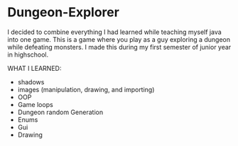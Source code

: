 # Dungeon-Explorer
I decided to combine everything I had learned while teaching myself java into one game. This is a game where you play as a guy exploring a dungeon while defeating monsters. I made this during my first semester of junior year in highschool.

WHAT I LEARNED:
- shadows
- images (manipulation, drawing, and importing)
- OOP
- Game loops
- Dungeon random Generation
- Enums
- Gui
- Drawing 
